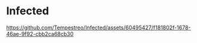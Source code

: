 # Infected



https://github.com/Tempestreo/Infected/assets/60495427/f181802f-1678-46ae-9f92-cbb2ca68cb30

